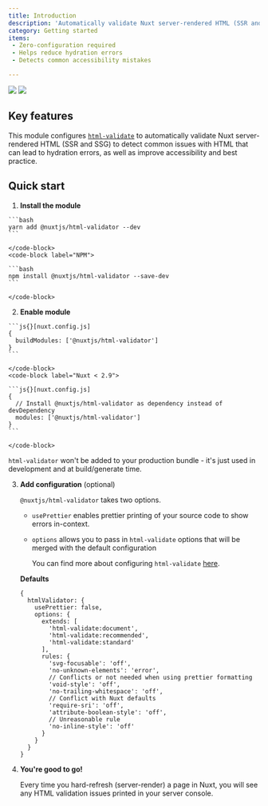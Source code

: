 ```yaml
---
title: Introduction
description: 'Automatically validate Nuxt server-rendered HTML (SSR and SSG) to detect common issues with HTML that can lead to hydration errors, as well as improve accessibility and best practice.'
category: Getting started
items:
 - Zero-configuration required
 - Helps reduce hydration errors
 - Detects common accessibility mistakes

---
```


<img src="/preview.png" class="light-img" />
<img src="/preview-dark.png" class="dark-img" />

## Key features

<list :items="items"></list>

This module configures [`html-validate`](https://html-validate.org/) to automatically validate Nuxt server-rendered HTML (SSR and SSG) to detect common issues with HTML that can lead to hydration errors, as well as improve accessibility and best practice.

## Quick start

1. **Install the module**

  <code-group>
    <code-block label="Yarn" active>

    ```bash
    yarn add @nuxtjs/html-validator --dev
    ```

    </code-block>
    <code-block label="NPM">

    ```bash
    npm install @nuxtjs/html-validator --save-dev
    ```

    </code-block>

  </code-group>

2. **Enable module**

  <code-group>
    <code-block label="Nuxt 2.9+" active>

    ```js{}[nuxt.config.js]
    {
      buildModules: ['@nuxtjs/html-validator']
    }
    ```

    </code-block>
    <code-block label="Nuxt < 2.9">

    ```js{}[nuxt.config.js]
    {
      // Install @nuxtjs/html-validator as dependency instead of devDependency
      modules: ['@nuxtjs/html-validator']
    }
    ```

    </code-block>

  </code-group>

  <alert type="info">`html-validator` won't be added to your production bundle - it's just used in development and at build/generate time.</alert>

3. **Add configuration** (optional)

   `@nuxtjs/html-validator` takes two options.

   - `usePrettier` enables prettier printing of your source code to show errors in-context.
   - `options` allows you to pass in `html-validate` options that will be merged with the default configuration

      <alert type="info">You can find more about configuring `html-validate` [here](https://html-validate.org/rules/index.html).</alert>

   **Defaults**

   ```js{}[nuxt.config.js]
   {
     htmlValidator: {
       usePrettier: false,
       options: {
         extends: [
           'html-validate:document',
           'html-validate:recommended',
           'html-validate:standard'
         ],
         rules: {
           'svg-focusable': 'off',
           'no-unknown-elements': 'error',
           // Conflicts or not needed when using prettier formatting
           'void-style': 'off',
           'no-trailing-whitespace': 'off',
           // Conflict with Nuxt defaults
           'require-sri': 'off',
           'attribute-boolean-style': 'off',
           // Unreasonable rule
           'no-inline-style': 'off'
         }
       }
     }
   }
   ```

4. **You're good to go!**

   Every time you hard-refresh (server-render) a page in Nuxt, you will see any HTML validation issues printed in your server console.
